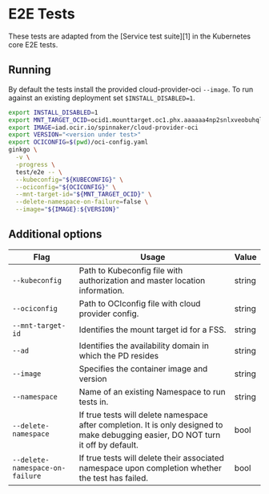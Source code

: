 # E2E Tests

These tests are adapted from the [Service test suite][1] in the Kubernetes core
E2E tests.

## Running

By default the tests install the provided cloud-provider-oci `--image`. To run
against an existing deployment set `$INSTALL_DISABLED=1`.

```bash
export INSTALL_DISABLED=1
export MNT_TARGET_OCID=ocid1.mounttarget.oc1.phx.aaaaaa4np2snlxveobuhqllqojxwiotqnb4c2ylefuzaaaaa
export IMAGE=iad.ocir.io/spinnaker/cloud-provider-oci
export VERSION="<version under test>"
export OCICONFIG=$(pwd)/oci-config.yaml
ginkgo \
  -v \
  -progress \
  test/e2e -- \
  --kubeconfig="${KUBECONFIG}" \
  --ociconfig="${OCICONFIG}" \
  --mnt-target-id="${MNT_TARGET_OCID}" \
  --delete-namespace-on-failure=false \
  --image="${IMAGE}:${VERSION}"
```

## Additional options

| Flag                            | Usage                                                                                                                              | Value  |
|---------------------------------|------------------------------------------------------------------------------------------------------------------------------------|--------|
| `--kubeconfig`                  | Path to Kubeconfig file with authorization and master location information.                                                        | string |
| `--ociconfig`                   | Path to OCIconfig file with cloud provider config.                                                                                 | string |
| `--mnt-target-id`               | Identifies the mount target id for a FSS.                                                                                          | string |
| `--ad`                          | Identifies the availability domain in which the PD resides                                                                         | string |
| `--image`                       | Specifies the container image and version                                                                                          | string |
| `--namespace`                   | Name of an existing Namespace to run tests in.                                                                                     | string |
| `--delete-namespace`            | If true tests will delete namespace after completion. It is only designed to make debugging easier, DO NOT turn it off by default. | bool   |
| `--delete-namespace-on-failure` | If true tests will delete their associated namespace upon completion whether the test has failed.                                  | bool   |
